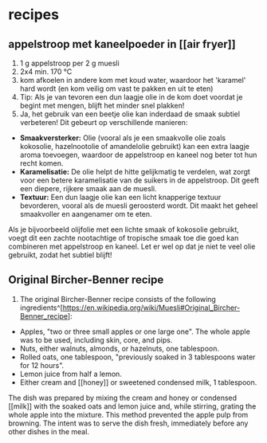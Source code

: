 # recipes
## appelstroop met kaneelpoeder in [[air fryer]]
1. 1 g appelstroop per 2 g muesli
2. 2x4 min. 170 °C
3. kom afkoelen in andere kom met koud water, waardoor het 'karamel' hard wordt (en kom veilig om vast te pakken en uit te eten)
4. Tip: Als je van tevoren een dun laagje olie in de kom doet voordat je begint met mengen, blijft het minder snel plakken!
5. Ja, het gebruik van een beetje olie kan inderdaad de smaak subtiel verbeteren! Dit gebeurt op verschillende manieren:

- **Smaakversterker:** Olie (vooral als je een smaakvolle olie zoals kokosolie, hazelnootolie of amandelolie gebruikt) kan een extra laagje aroma toevoegen, waardoor de appelstroop en kaneel nog beter tot hun recht komen.
- **Karamelisatie:** De olie helpt de hitte gelijkmatig te verdelen, wat zorgt voor een betere karamelisatie van de suikers in de appelstroop. Dit geeft een diepere, rijkere smaak aan de muesli.
- **Textuur:** Een dun laagje olie kan een licht knapperige textuur bevorderen, vooral als de muesli geroosterd wordt. Dit maakt het geheel smaakvoller en aangenamer om te eten.

Als je bijvoorbeeld olijfolie met een lichte smaak of kokosolie gebruikt, voegt dit een zachte nootachtige of tropische smaak toe die goed kan combineren met appelstroop en kaneel. Let er wel op dat je niet te veel olie gebruikt, zodat het subtiel blijft!

## Original Bircher-Benner recipe
1. The original Bircher-Benner recipe consists of the following ingredients^[https://en.wikipedia.org/wiki/Muesli#Original_Bircher-Benner_recipe]:
- Apples, "two or three small apples or one large one". The whole apple was to be used, including skin, core, and pips.
- Nuts, either walnuts, almonds, or hazelnuts, one tablespoon.
- Rolled oats, one tablespoon, "previously soaked in 3 tablespoons water for 12 hours".
- Lemon juice from half a lemon.
- Either cream and [[honey]] or sweetened condensed milk, 1 tablespoon.

The dish was prepared by mixing the cream and honey or condensed [[milk]] with the soaked oats and lemon juice and, while stirring, grating the whole apple into the mixture. This method prevented the apple pulp from browning. The intent was to serve the dish fresh, immediately before any other dishes in the meal.
